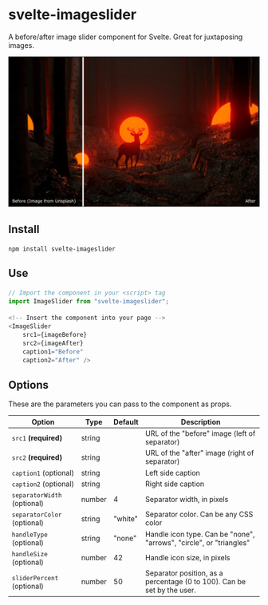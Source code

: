 # svelte-imageslider
A before/after image slider component for Svelte. Great for juxtaposing images.

![Demo Image](./demo.png)

## Install
```npm install svelte-imageslider```

## Use
```javascript
// Import the component in your <script> tag
import ImageSlider from "svelte-imageslider";

<!-- Insert the component into your page -->
<ImageSlider
    src1={imageBefore}
    src2={imageAfter}
    caption1="Before"
    caption2="After" />
```

## Options

These are the parameters you can pass to the component as props.

| Option | Type | Default | Description |
| --- | --- | --- | --- |
| `src1` **(required)** | string | | URL of the "before" image (left of separator) |
| `src2` **(required)** | string | | URL of the "after" image (right of separator) |
| `caption1` (optional) | string | | Left side caption |
| `caption2` (optional) | string | | Right side caption |
| `separatorWidth` (optional) | number | 4 | Separator width, in pixels |
| `separatorColor` (optional) | string | "white" | Separator color. Can be any CSS color |
| `handleType` (optional) | string | "none" | Handle icon type. Can be "none", "arrows", "circle", or "triangles" |
| `handleSize` (optional) | number | 42 | Handle icon size, in pixels |
| `sliderPercent` (optional) | number | 50 | Separator position, as a percentage (0 to 100). Can be set by the user. |